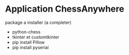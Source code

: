 # Application ChessAnywhere

package a installer (a completer)
- python-chess
- tkinter et customtkinter
- pip install Pillow
- pip install pyserial